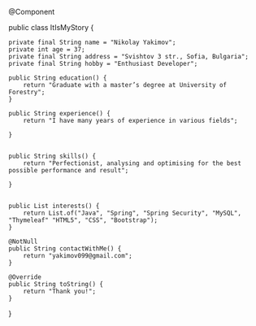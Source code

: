 @Component

public class ItIsMyStory {

    private final String name = "Nikolay Yakimov";
    private int age = 37;
    private final String address = "Svishtov 3 str., Sofia, Bulgaria";
    private final String hobby = "Enthusiast Developer";

    public String education() {
        return "Graduate with a master’s degree at University of Forestry";
    }

    public String experience() {
        return "I have many years of experience in various fields";

    }


    public String skills() {
        return "Perfectionist, analysing and optimising for the best possible performance and result";

    }


    public List interests() {
        return List.of("Java", "Spring", "Spring Security", "MySQL", "Thymeleaf" "HTML5", "CSS", "Bootstrap");
    }

    @NotNull
    public String contactWithMe() {
        return "yakimov099@gmail.com";
    }

    @Override
    public String toString() {
        return "Thank you!";
    }
}
   
